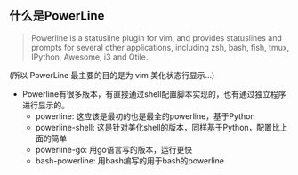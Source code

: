 ## 什么是PowerLine 
> Powerline is a statusline plugin for vim, and provides statuslines and prompts for several other applications, including zsh, bash, fish, tmux, IPython, Awesome, i3 and Qtile.  

(所以 PowerLine 最主要的目的是为 vim 美化状态行显示...)  
- Powerline有很多版本，有直接通过shell配置脚本实现的，也有通过独立程序进行显示的。
  - powerline: 这应该是最初的也是最全的powerline，基于Python
  - powerline-shell: 这是针对美化shell的版本，同样基于Python，配置比上面的简单
  - powerline-go: 用go语言写的版本，运行更快
  - bash-powerline: 用bash编写的用于bash的powerline
